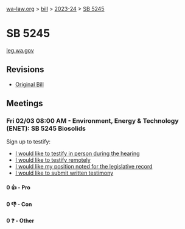 [wa-law.org](/) > [bill](/bill/) > [2023-24](/bill/2023-24/) > [SB 5245](/bill/2023-24/sb/5245/)

# SB 5245
[leg.wa.gov](https://app.leg.wa.gov/billsummary?BillNumber=5245&Year=2023&Initiative=false)

## Revisions
* [Original Bill](1/)

## Meetings
### Fri 02/03 08:00 AM - Environment, Energy & Technology (ENET): SB 5245 Biosolids
Sign up to testify:
* [I would like to testify in person during the hearing](https://app.leg.wa.gov/csi/Testifier/Add?chamber=House&mId=30569&aId=150376&caId=20888&tId=1)
* [I would like to testify remotely](https://app.leg.wa.gov/csi/Testifier/Add?chamber=House&mId=30569&aId=150376&caId=20888&tId=2)
* [I would like my position noted for the legislative record](https://app.leg.wa.gov/csi/Testifier/Add?chamber=House&mId=30569&aId=150376&caId=20888&tId=3)
* [I would like to submit written testimony](https://app.leg.wa.gov/csi/Testifier/Add?chamber=House&mId=30569&aId=150376&caId=20888&tId=4)

#### 0 👍 - Pro

#### 0 👎 - Con

#### 0 ❓ - Other
